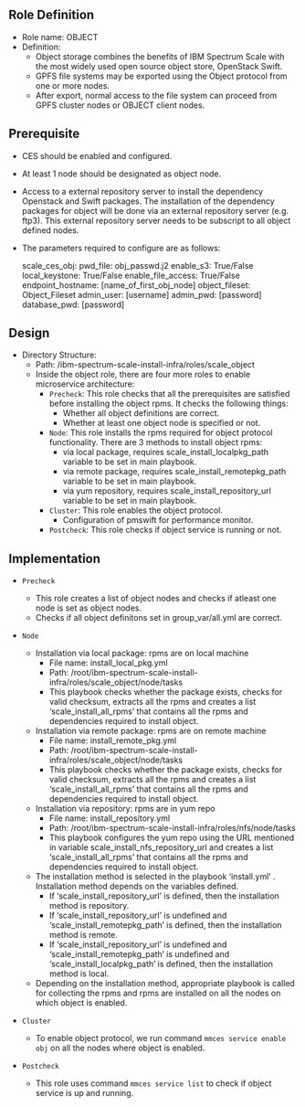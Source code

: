 Role Definition
-------------------------------
- Role name: OBJECT
- Definition:
  - Object storage combines the benefits of IBM Spectrum Scale with the most widely used open source object store, OpenStack Swift. 
  - GPFS file systems may be exported using the Object protocol from one or more nodes.
  - After export, normal access to the file system can proceed from GPFS cluster nodes or OBJECT client nodes.


Prerequisite
----------------------------
- CES should be enabled and configured.
- At least 1 node should be designated as object node.
- Access to a external repository server to install the dependency Openstack and Swift packages.
  The installation of the dependency packages for object will be done via an external repository server (e.g. ftp3). 
  This external repository server needs to be subscript to all object defined nodes.

- The parameters required to configure are as follows:

  scale_ces_obj:
   pwd_file: obj_passwd.j2
   enable_s3: True/False
   local_keystone: True/False
   enable_file_access: True/False
   endpoint_hostname: [name_of_first_obj_node]
   object_fileset: Object_Fileset
   admin_user: [username]
   admin_pwd: [password]
   database_pwd: [password]


Design
---------------------------
- Directory Structure:
  - Path: /ibm-spectrum-scale-install-infra/roles/scale_object
  - Inside the object role, there are four more roles to enable microservice architecture:
    - `Precheck`: This role checks that all the prerequisites are satisfied before installing the object rpms. It checks the following things:
      - Whether all object definitions are correct.
      - Whether at least one object node is specified or not.
    - `Node`: This role installs the rpms required for object protocol functionality. There are 3 methods to install object rpms:
      - via local package, requires  scale_install_localpkg_path variable to be set in main playbook.
      - via remote package, requires scale_install_remotepkg_path variable to be set in main playbook.
      - via yum repository, requires scale_install_repository_url variable to be set in main playbook.
    - `Cluster`: This role enables the object protocol.
	  - Configuration of pmswift for performance monitor.
    - `Postcheck`: This role checks if object service is running or not.


Implementation
-------------------------
- `Precheck`
  - This role creates a list of object nodes and checks if atleast one node is set as object nodes.
  - Checks if all object definitons set in group_var/all.yml are correct.
  
- `Node`
  - Installation via local package: rpms are on local machine
    - File name: install_local_pkg.yml
    - Path: /root/ibm-spectrum-scale-install-infra/roles/scale_object/node/tasks
    - This playbook checks whether the package exists, checks for valid checksum, extracts all the rpms and creates a list ‘scale_install_all_rpms’ that contains all the rpms and dependencies required to install object.
  - Installation via remote package: rpms are on remote machine
    - File name: install_remote_pkg.yml
    - Path: /root/ibm-spectrum-scale-install-infra/roles/scale_object/node/tasks
    - This playbook checks whether the package exists, checks for valid checksum, extracts all the rpms and creates a list ‘scale_install_all_rpms’ that contains all the rpms and dependencies required to install object.
  - Installation via repository: rpms are in yum repo
    - File name: install_repository.yml
    - Path: /root/ibm-spectrum-scale-install-infra/roles/nfs/node/tasks
    - This playbook configures the yum repo using the URL mentioned in variable scale_install_nfs_repository_url and creates a list ‘scale_install_all_rpms’ that contains all the rpms and dependencies required to install object.
  - The installation method is selected in the playbook ‘install.yml’ . Installation method depends on the variables defined.
    - If  ‘scale_install_repository_url’ is defined, then the installation method is repository.
    -   If  ‘scale_install_repository_url’ is undefined and ‘scale_install_remotepkg_path’ is defined, then the installation method is remote.
    -   If  ‘scale_install_repository_url’ is undefined and ‘scale_install_remotepkg_path’ is undefined and ‘scale_install_localpkg_path’ is defined, then the installation method is local.
  - Depending on the installation method, appropriate playbook is called for collecting the rpms and rpms are installed on all the nodes on which object is enabled.

- `Cluster`
  - To enable object protocol, we run command `mmces service enable obj` on all the nodes where object is enabled.

- `Postcheck`
  - This role uses command `mmces service list` to check if object service is up and running.

